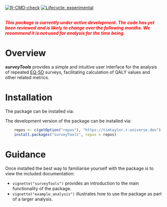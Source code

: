 
<!-- README.md is generated from README.Rmd. Please edit that file -->
<!-- badges: start -->

<a href="https://github.com/TimTaylor/surveyTools/actions" class="pkgdown-devel"><img src="https://github.com/TimTaylor/surveyTools/workflows/R-CMD-check/badge.svg" alt="R-CMD-check" /></a>
[![Lifecycle:
experimental](https://img.shields.io/badge/lifecycle-experimental-orange.svg)](https://lifecycle.r-lib.org/articles/stages.html#experimental)
<!-- badges: end -->

<br> <span style="color:red"> ***This package is currently under active
development. The code has yet been reviewed and is likely to change over
the following months. We recommend it is not used for analysis for the
time being.*** </span>

# Overview

***surveyTools*** provides a simple and intuitive user interface for the
analysis of repeated [EQ-5D](https://euroqol.org/eq-5d-instruments)
surveys, facilitating calculation of QALY values and other related
metrics.

# Installation

<div class="pkgdown-release">

The package can be installed via:

</div>

<div class="pkgdown-devel">

The development version of the package can be installed via:

</div>

``` r
    repos <- c(getOption("repos"), "https://timtaylor.r-universe.dev")
    install.packages("surveyTools", repos = repos)
```

# Guidance

Once installed the best way to familiarise yourself with the package is
to view the included documentation:

-   `vignette("surveyTools")` provides an introduction to the main
    functionality of the package.
-   `vignette("example_analysis")` illustrates how to use the package as
    part of a larger analysis.
